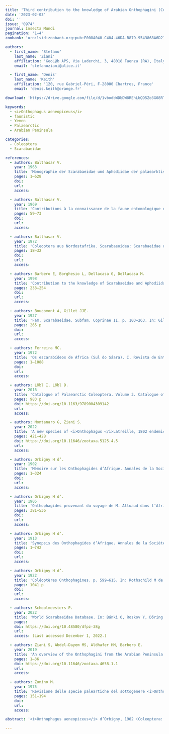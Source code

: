 ```yaml
---
title: 'Third contribution to the knowledge of Arabian Onthophagini (Coleoptera: Scarabaeidae). <i>Onthophagus aeneopiceus</i> d’Orbigny, 1902, a new record for Yemen and for the Palaearctic ecozone'
date: '2023-02-03'
doi: ''
issue: '0974'
journal: Insecta Mundi
pagination: '1–4'
zoobank: 'urn:lsid:zoobank.org:pub:F008A040-C404-46DA-B879-9543868A6D21'

authors:
  - first_name: 'Stefano'
    last_name: 'Ziani'
    affiliation: 'GeoL@b APS, Via Laderchi, 3, 48018 Faenza (RA), Italy'
    email: 'stefanoziani@alice.it'

  - first_name: 'Denis'
    last_name: 'Keith'
    affiliation: '120, rue Gabriel-Péri, F-28000 Chartres, France'
    email: 'denis.keith@orange.fr'

download: 'https://drive.google.com/file/d/1vbodbWDbDW8REhLbQD5Zo3G08RTBPV8a'

keywords:
  - <i>Onthophagus aeneopiceus</i>
  - faunistic
  - Yemen
  - Palaearctic
  - Arabian Peninsula

categories:
  - Coleoptera
  - Scarabaeidae

references:
  - authors: Balthasar V.
    year: 1963
    title: 'Monographie der Scarabaeidae und Aphodiidae der palaearktischen und orientalischen Region. Coleoptera: Lamellicornia. Band 2. Coprinae. Tschechoslowakischen Akademie der Wissenschaften; Prag 2'
    pages: 1–628
    doi: 
    url: 
    access: 

  - authors: Balthasar V.
    year: 1969
    title: 'Contributions à la connaissance de la faune entomologique de la Côte-d’Ivoire (J. Decelle, 1961–1964). XXXII. Coleoptera Scarabaeidae et Aphodiidae. Annales du Musée Royal de l’Afrique Centrale/Sciences Zoologiques 175'
    pages: 59–73
    doi: 
    url: 
    access: 

  - authors: Balthasar V.
    year: 1972
    title: 'Coleoptera aus Nordostafrika. Scarabaeoidea: Scarabaeidae und Aphodiidae. 135. Beitrag zur Kenntnis der Scarabaeoidea. Notulae Entomologicae 52'
    pages: 18–32
    doi: 
    url: 
    access: 

  - authors: Barbero E, Borghesio L, Dellacasa G, Dellacasa M.
    year: 1998
    title: 'Contribution to the knowledge of Scarabaeidae and Aphodiidae from southern Ethiopia (Coleoptera Scarabaeoidea). Bollettino della Società Entomologica Italiana 130(3)'
    pages: 233–254
    doi: 
    url: 
    access: 

  - authors: Boucomont A, Gillet JJE.
    year: 1927
    title: 'Fam. Scarabaeidae. Subfam. Coprinae II. p. 103–263. In: Gillet JJE, Boucomont A (eds.). Scarabaeidae: Coprinae, Termitotroginae. Partes 38 et 90, Vol. 19 (3). In: Schenkling S (ed.). Coleopterorum Catalogus. W. Junk; Berlin'
    pages: 265 p
    doi: 
    url: 
    access: 

  - authors: Ferreira MC.
    year: 1972
    title: 'Os escarabídeos de África (Sul do Sáara). I. Revista de Entomologia de Moçambique 11(1968–1969)'
    pages: 1–1088
    doi: 
    url: 
    access: 

  - authors: Löbl I, Löbl D.
    year: 2016
    title: 'Catalogue of Palaearctic Coleoptera. Volume 3. Catalogue of Palaearctic Coleoptera. Volume 3. Scarabaeoidea – Scirtoidea – Dascilloidea – Buprestoidea – Byrrhoidea. Revised and updated edition. Brill; Leiden, Boston'
    pages: 983 p
    doi: https://doi.org/10.1163/9789004309142
    url: 
    access: 

  - authors: Montanaro G, Ziani S.
    year: 2022
    title: 'A new species of <i>Onthophagus </i>Latreille, 1802 endemic to the Arabian Peninsula (Coleoptera: Scarabaeidae: Onthophagini). Zootaxa 70'
    pages: 421–428
    doi: https://doi.org/10.11646/zootaxa.5125.4.5
    url: 
    access: 

  - authors: Orbigny H d’.
    year: 1902
    title: 'Mémoire sur les Onthophagides d’Afrique. Annales de la Société Entomologique de France 71(1–2)'
    pages: 1–324
    doi: 
    url: 
    access: 

  - authors: Orbigny H d’.
    year: 1905
    title: 'Onthophagides provenant du voyage de M. Alluaud dans l’Afrique orientale et descriptions d’autres espèces africaines nouvelles. Annales de la Société Entomologique de France 74(3–4)'
    pages: 381–536
    doi: 
    url: 
    access: 

  - authors: Orbigny H d’.
    year: 1913
    title: 'Synopsis des Onthophagides d’Afrique. Annales de la Société entomologique de France 82'
    pages: 1–742
    doi: 
    url: 
    access: 

  - authors: Orbigny H d’.
    year: 1922
    title: 'Coléoptères Onthophagines. p. 599–615. In: Rothschild M de. (ed.). Voyage de M. le Baron Maurice de Rothschild en Éthiopie et en Afrique Orientale Anglaise (1904–1905). Résultats scientifiques. Animaux Articulés. Imprimerie Nationale; Paris'
    pages: 1041 p
    doi: 
    url: 
    access: 

  - authors: Schoolmeesters P.
    year: 2022
    title: 'World Scarabaeidae Database. In: Bánki O, Roskov Y, Döring M, Ower G, Vandepitte L, Hobern D, Remsen D, Schalk P, DeWalt RE, Keping M, Miller J, Orrell T, Aalbu R, Adlard R, Adriaenssens EM, Aedo C, Aescht E, Akkari N, Alfenas-Zerbini P et al. (eds.). Catalogue of Life Checklist (Version 2022-07-06)'
    pages: 
    doi: https://doi.org/10.48580/dfpz-38g
    url: 
    access: (Last accessed December 1, 2022.)

  - authors: Ziani S, Abdel-Dayem MS, Aldhafer HM, Barbero E.
    year: 2019
    title: 'An overview of the Onthophagini from the Arabian Peninsula (Coleoptera: Scarabaeoidea: Scarabaeidae). Zootaxa 4658(1)'
    pages: 1–36
    doi: https://doi.org/10.11646/zootaxa.4658.1.1
    url: 
    access: 

  - authors: Zunino M.
    year: 1975
    title: 'Revisione delle specie paleartiche del sottogenere <i>Onthophagus </i>(sensu strictu) Latr. (Coleoptera, Scarabaeoidea). I tipi di H. d’Orbigny, A. Raffray e A. Boucomont nel Muséum National d’Histoire Naturelle di Parigi. Bollettino del Museo di Zoologia dell’Università di Torino 7'
    pages: 151–194
    doi: 
    url: 
    access: 

abstract: '<i>Onthophagus aeneopiceus</i> d’Orbigny, 1902 (Coleoptera: Scarabaeidae: Scarabaeinae: Onthophagini) is recorded for the first time for Yemen and for the Palaearctic region. An integration into the key to the Onthophagini from the Arabian Peninsula (Ziani et al. 2019), is provided.'

---
```

